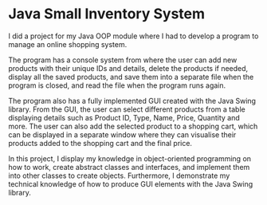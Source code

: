 # Java Small Inventory System
 
I did a project for my Java OOP module where I had to develop a program to manage an online shopping system. 

The program has a console system from  where the user can add new products with their unique IDs and details, delete the products if needed, display all the saved products, and
save them into a separate file when the program is closed, and read the file when the program runs again.

The program also has a fully implemented GUI created with the Java Swing library. From the GUI, the user can select different products from a table displaying details such as Product ID, Type, Name, Price, Quantity and more. The user can also add the selected product to a shopping cart, which can be displayed in a separate window where they
can visualise their products added to the shopping cart and the final price.

In this project, I display my knowledge in object-oriented programming on how to work, create abstract classes and interfaces, and implement them into other classes to create objects. 
Furthermore, I demonstrate my technical knowledge of how to produce GUI elements with the Java Swing library.
